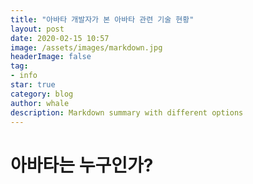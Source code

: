```yaml
---
title: "아바타 개발자가 본 아바타 관련 기술 현황"
layout: post
date: 2020-02-15 10:57
image: /assets/images/markdown.jpg
headerImage: false
tag:
- info
star: true
category: blog
author: whale
description: Markdown summary with different options
---
```


# 아바타는 누구인가?

